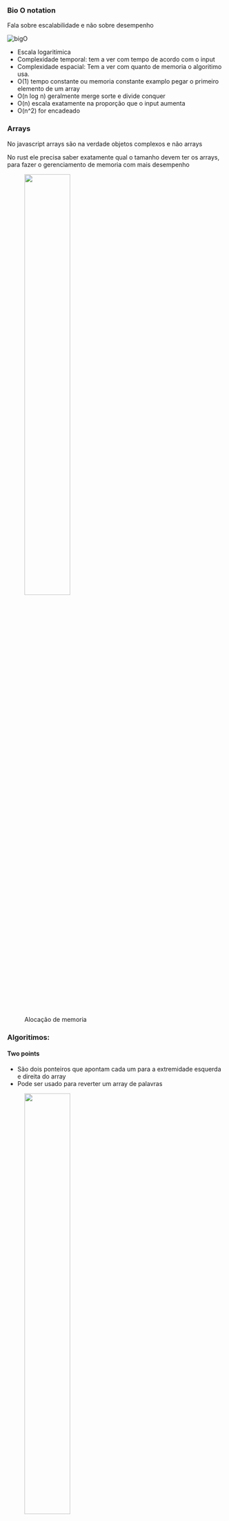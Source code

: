 ### Bio O notation

Fala sobre escalabilidade e não sobre desempenho

![bigO](images/bigO.png)

- Escala logaritimica
- Complexidade temporal: tem a ver com tempo de acordo com o input
- Complexidade espacial: Tem a ver com quanto de memoria o algoritimo usa.
- O(1) tempo constante ou memoria constante examplo pegar o primeiro elemento de um array
- O(n log n) geralmente merge sorte e divide conquer
- O(n) escala exatamente na proporção que o input aumenta
- O(n^2) for encadeado

### Arrays

No javascript arrays são na verdade objetos complexos e não arrays

No rust ele precisa saber exatamente qual o tamanho devem ter os arrays, para fazer o gerenciamento de memoria com mais desempenho

<figure>
  <img src="images/array-memory.png" width="50%"/>
  <figcaption>
    Alocação de memoria
  </figcaption>
</figure>

### Algoritimos:

#### Two points
- São dois ponteiros que apontam cada um para a extremidade esquerda e direita do array
- Pode ser usado para reverter um array de palavras

<figure>
  <img src="images/two-points.png" width="50%"/>
  <figcaption>
    Alocação de memoria
  </figcaption>
</figure>

#### Binary Search
- Divide a coleção pela metade e vai dividindo até encontrar o item
- Precisa que o array esteja ordenado
- Temporal: O(log n)
- Espacial: O(1)
- Utilizamos o [log2 n](https://pt.khanacademy.org/computing/computer-science/algorithms/binary-search/a/running-time-of-binary-search) para descobrir o número de passos necessários e descobrir o tempo de execução
- fonts:
  - https://www.khanacademy.org/computing/computer-science/algorithms/binary-search/a/binary-search

#### Sliding window

- Possui dois for encadeado, um abrindo e outro fechando e fazendo checagens

<figure>
  <img src="images/slidewindow.png" width="50%"/>
  <figcaption>
    Ponteiros
  </figcaption>
</figure>

#### Exponential Search
- Utiliza a binary search para fazer a busca apos encontrar o range

#### Hashmap

- 

---

#### Linked Lists

- É importante para linguagens mais staticas que definem o tamanho do array na inicialização por exemplo com a linked list é possivel aumentar a lista dinamicamente
- Double linked lista é quando o no sabe o prev e o next
- A parte ruim é não ter acesso via index [n]

---

#### Queue

- usa FIFO first in first out
- Utiliza geralmente uma linkedlist

---

#### Hashmap

- tem a complexidade O(1)
- load factor 70%
- collisions

---

#### Stack

- Utiliza o LIFO last in last out

---

#### Trie

- Usada para autocomplete

---

#### B-tree

-

### Recursive

- Funções recursivas são funções que chamam a elas mesmas, com isso uma stack de chamadas é criada no programa
- É preciso encontrar um **caso base** é o que acontece na potenciação onde todo numero elevado a 0 é igual a 1 isso faz a recursão retornar. Basicamente a recursão seria solucionar um sub problema que é uma instancia menor do problema e com a solução solucionar o problema.
- fonts:
- https://pt.khanacademy.org/computing/computer-science/algorithms/recursive-algorithms/a/recursion
- https://pt.khanacademy.org/computing/computer-science/algorithms/recursive-algorithms/a/improving-efficiency-of-recursive-functions

Em algumas situações pode ser interessante utiliza memoization para otimizar as chamadas para funções recurssivas como no caso do fibonnaci que alguns valores se repetem. ou mesmo uma solução interativa com *for* por exemplo

![](vx_images/61077410040079.png)

### Sorting

#### Bubble sort

- Complexidade temporal O(N^2)
  - Melhor cenario O(n)
- Espacial O(1)
- Pouco eficiente para os dias de hoje porem pode ser usado para arrays menores com 100 itens por exemplo
- fonts:
  - https://cs50.harvard.edu/x/2025/shorts/bubble_sort/

#### Insertion Sort

- https://www.w3schools.com/dsa/dsa_algo_insertionsort.php
- https://www.khanacademy.org/computing/computer-science/algorithms/insertion-sort/a/insertion-sort

<figure>
  <img src="images/insertion.png" width="50%"/>
  <figcaption>
    Quick sort
  </figcaption>
</figure>

#### Selection Sort

- https://www.w3schools.com/dsa/dsa_algo_selectionsort.php
- https://www.khanacademy.org/computing/computer-science/algorithms/sorting-algorithms/a/sorting

<figure>
  <img src="images/insertion.png" width="50%"/>
  <figcaption>
    Quick sort
  </figcaption>
</figure>

#### QuickSort

- Precisa escolher o pivot e ai dividir o array de um lado fica os menores e do outro os maiores que o pivot
  - A ideia é ir dividindo o array em dois recursivamente de acordo com o pivo
- Temporal: No melhor e medio caso N log n no pior n ** 2
- Espacial: No melhor log N no pior n
- fonts:
  - https://pt.khanacademy.org/computing/computer-science/algorithms/quick-sort/a/linear-time-partitioning

<figure>
  <img src="images/quick-sort.png" width="50%"/>
  <figcaption>
    Quick sort
  </figcaption>
</figure>

#### MergeSort
- Temporal: O (n log n)
- Espacial: O(n)
- As etapas para solução são dividir, conquistar e combinar.
- fonts:
  - https://pt.khanacademy.org/computing/computer-science/algorithms/merge-sort/a/overview-of-merge-sort
  - https://www.youtube.com/watch?v=Ns7tGNbtvV4

<figure>
  <img src="images/dividir.png" width="50%"/>
  <figcaption>
    Dividir e conquistar
  </figcaption>
</figure>

<figure>
  <img src="images/diagram-merge.png" width="50%"/>
  <figcaption>
    Mais sobre dividir e conquistar
  </figcaption>
</figure>

### Binaries

- Transformação de binario para decimal
  - Cada casa vale 2 na potencia de 1,2,3,4...
  - O ultimo bit mais a esquerda é o sinal do binario - ou +
  - O bit de paridade é o primeiro bit direita se ele for um o binario é impar se for zero par
- Em algumas linguagens de programação o decimal é representado por 32 bit
- MSB
  - LSB(least significant bit) geralmente é o bit mais a direita e MSB(most significante bit) é o bit mais a esquerda
  - LSB é o menor valor e MSB o maior valor
  - Font: https://www.techtarget.com/whatis/definition/most-significant-bit-or-byte

<figure>
  <img src="images/binary.png" width="50%"/>
  <figcaption>
    Representação do binario
  </figcaption>
</figure>

#### Left/Right shift

Left(<<)
Right(>>)

- Move os bits para a direita e esquerda
  - Com numeros que não dão overflow, o shift n << 1 vai duplicar o numero
  - Ja o n >> 1 dividi o numero por dois a não ser que aconteça o overflow

<figure>
  <img src="images/shift.png" width="50%"/>
  <figcaption>
    Shift
  </figcaption>
</figure>

#### And OR Not and XOR

<figure>
  <img alt="Shift" src="images/or.png" width="50%"/>
  <figcaption>
    Shift
  </figcaption>
</figure>

And(&)

- Caso o bit atual seja 1 em ambos os casos ele retorna um
- Caso queira saber se um numero é par basta apenas testar ele com o 1 exemplo 5 & 1 caso retorne 1 é impar 
- caso retorne 0 é par isso por estar testando o ultimo bit o bit de paridade

Or(|)

- Caso pelo menos um dos bits testados sejam 1 ele retorna true
- Exemplo: 010 | 001 = 011

Xor(^)

- O xor apenas é 1 quando ambos os bits avaliados são diferentes
- Xor de um numero com ele mesmo sempre é 0
  - Xor de um numero com 0 é ele mesmo
- é cumulativo e associativo
- Exercicios: https://www.youtube.com/watch?v=WnPLSRLSANE1
- Exemplo: 001 ^ 000 = 001

<figure>
  <img alt="Missing numbers implementation" src="images/xor.png" width="50%"/>
  <figcaption>
    Missing numbers implementation
  </figcaption>
</figure>

Not(~)

- Basicamente invert todos os bits onde for 0 fica 1 onde for 1 fica zero
- Exemplo: ~101 = 010 

### Binary tree

- Precisa de um tree node e da binary tree em si
- Geralmente são colocados valores numericos como nodes
- Na busca e inserção de dados é feito por um lado da binary

<figure>
  <img alt="binary tree" src="images/binary-tree.png" width="50%"/>
  <figcaption>
    binary tree
  </figcaption>
</figure>

#### Traversals

Preorder traversal

- Preorder começa no root e vai seguindo pela esquerda depois volta e vai pela direita dos nodes

<figure>
  <img alt="preorder traversal" src="images/pre-trav.png" width="50%"/>
  <figcaption>
    preorder traversal
  </figcaption>
</figure>

Inorder traversal

- O root fica no meio do retorno
- Abri tudo a esquerda e so depois adiciona ao resultado, um pouco parecido com o preorder porem o momento de inserção no resultado é outro

<figure>
  <img alt="inorder traversal" src="images/inorder.png" width="50%"/>
  <figcaption>
    inorder traversal
  </figcaption>
</figure>

Postorder traversal

- O root fica no final
- A execução é parecida com as outras porem agora o root será o último a ser adicionado
- É melhor para poupar memoria com diminuição da callstack

<figure>
  <img alt="postorder traversal" src="images/postorder.png" width="50%"/>
  <figcaption>
    postorder traversal
  </figcaption>
</figure>
